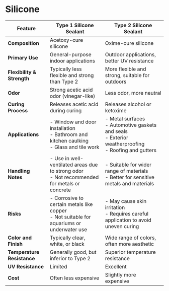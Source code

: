 # Silicone

| Feature                    | Type 1 Silicone Sealant                                                                       | Type 2 Silicone Sealant                                                                                   |
|----------------------------|-----------------------------------------------------------------------------------------------|-----------------------------------------------------------------------------------------------------------|
| **Composition**            | Acetoxy-cure silicone                                                                         | Oxime-cure silicone                                                                                       |
| **Primary Use**            | General-purpose indoor applications                                                           | Outdoor applications, better UV resistance                                                                |
| **Flexibility & Strength** | Typically less flexible and strong than Type 2                                                | More flexible and strong, suitable for outdoors                                                           |
| **Odor**                   | Strong acetic acid odor (vinegar-like)                                                        | Less odor, more neutral                                                                                   |
| **Curing Process**         | Releases acetic acid during curing                                                            | Releases alcohol or ketoxime                                                                              |
| **Applications**           | - Window and door installation<br/>- Bathroom and kitchen caulking<br/>- Glass and tile work    | - Metal surfaces<br/>- Automotive gaskets and seals<br/>- Exterior weatherproofing<br/>- Roofing and gutters |
| **Handling Notes**         | - Use in well-ventilated areas due to strong odor<br/>- Not recommended for metals or concrete | - Suitable for wider range of materials<br/>- Better for sensitive metals and materials                    |
| **Risks**                  | - Corrosive to certain metals like copper<br/>- Not suitable for aquariums or underwater use   | - May cause skin irritation<br/>- Requires careful application to avoid uneven curing                      |
| **Color and Finish**       | Typically clear, white, or black                                                              | Wide range of colors, often more aesthetic                                                                |
| **Temperature Resistance** | Generally good, but inferior to Type 2                                                        | Superior temperature resistance                                                                           |
| **UV Resistance**          | Limited                                                                                       | Excellent                                                                                                 |
| **Cost**                   | Often less expensive                                                                          | Slightly more expensive                                                                                   |
